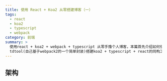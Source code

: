 ```yaml
---
title: 使用 React + Koa2 从零搭建博客（一）
tags: 
  - react
  - koa2
  - typescript
  - webpack
category: 前端
summary: >
  使用react + koa2 + webpack + typescript 从零手撸个人博客，本篇首先介绍如何使用
  tdtool(自己基于webpack2的一个简单封装)搭建koa2 + typescript + react的同构工程。
---
```


## 架构
